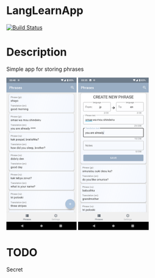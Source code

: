 LangLearnApp
===============
[![Build Status](https://travis-ci.com/Redbu11dev/LangLearnApp.svg?branch=master)](https://travis-ci.com/Redbu11dev/LangLearnApp)


# Description
Simple app for storing phrases

<img src="screenshots/screenshot1.png" height="400" alt="Screenshot"/>
<img src="screenshots/screenshot3.png" height="400" alt="Screenshot"/>

# TODO
Secret
